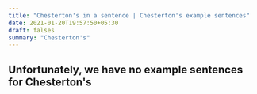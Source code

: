 ```yaml
---
title: "Chesterton's in a sentence | Chesterton's example sentences"
date: 2021-01-20T19:57:50+05:30
draft: falses
summary: "Chesterton's"
---
```

## Unfortunately, we have no example sentences for Chesterton's                 
